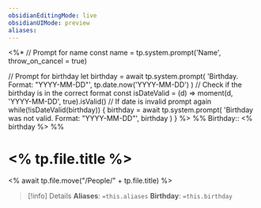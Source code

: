 ```yaml
---
obsidianEditingMode: live
obsidianUIMode: preview
aliases: 
---
```

<%*
// Prompt for name
const name = tp.system.prompt('Name', throw_on_cancel = true)

// Prompt for birthday
let birthday = await tp.system.prompt(
	'Birthday. Format: "YYYY-MM-DD"',
	tp.date.now('YYYY-MM-DD')
)
// Check if the birthday is in the correct format
const isDateValid = (d) => moment(d, 'YYYY-MM-DD', true).isValid()
// If date is invalid prompt again
while(!isDateValid(birthday)) {
	birthday = await tp.system.prompt(
		'Birthday was not valid. Format: "YYYY-MM-DD"',
		birthday
	)
}
%>
%%
Birthday:: <% birthday %>
%%
# <% tp.file.title %>
<% await tp.file.move("/People/" + tp.file.title) %>

> [!info] Details
> **Aliases**: `=this.aliases`
> **Birthday**: `=this.birthday`